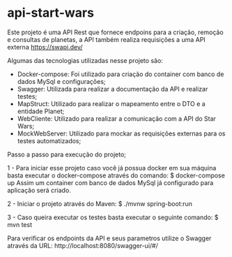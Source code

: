 # api-start-wars

Este projeto é uma API Rest que fornece endpoins para a criação, remoção e consultas de planetas, a API também realiza requisições a uma API externa https://swapi.dev/

Algumas das tecnologias utilizadas nesse projeto são:

* Docker-compose: Foi utilizado para criação do container com banco de dados MySql e configurações;
* Swagger: Utilizada para realizar a documentação da API e realizar testes;
* MapStruct: Utilizado para realizar o mapeamento entre o DTO e a entidade Planet;
* WebCliente: Utilizado para realizar a comunicação com a API do Star Wars;
* MockWebServer: Utilizado para mockar as requisições externas para os testes automatizados;

Passo a passo para execução do projeto;

1 - Para iniciar esse projeto caso você já possua docker em sua máquina basta executar o docker-compose através do comando:
$ docker-compose up
Assim um container com banco de dados MySql já configurado para aplicação será criado.

2 - Iniciar o projeto através do Maven:
$ ./mvnw spring-boot:run

3 - Caso queira executar os testes basta executar o seguinte comando:
$ mvn test

Para verificar os endpoints da API e seus parametros utilize o Swagger através da URL: http://localhost:8080/swagger-ui/#/